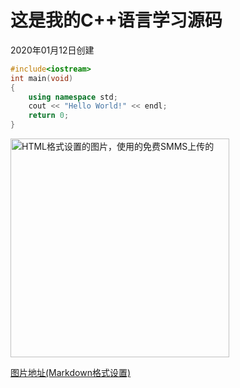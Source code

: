 # 这是我的C++语言学习源码  
2020年01月12日创建
```c++
#include<iostream>
int main(void)
{
	using namespace std;
	cout << "Hello World!" << endl;
	return 0;
}
```

<img src = https://i.loli.net/2019/12/10/xGR1XZaj98Kpmsl.gif heigth = "350" width = "350" alt = "HTML格式设置的图片，使用的免费SMMS上传的" align = "center"/>

[图片地址(Markdown格式设置)](https://i.loli.net/2019/12/10/xGR1XZaj98Kpmsl.gif)
